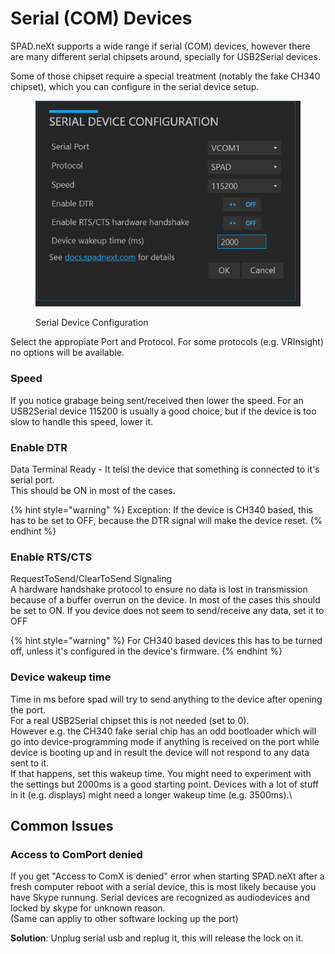 # Serial (COM) Devices

SPAD.neXt supports a wide range if serial (COM) devices, however there are many different serial chipsets around, specially for USB2Serial devices.

Some of those chipset require a special treatment (notably the fake CH340 chipset), which you can configure in the serial device setup.

<figure><img src="../.gitbook/assets/grafik (1).png" alt=""><figcaption><p>Serial Device Configuration</p></figcaption></figure>

Select the appropiate Port and Protocol. For some protocols (e.g. VRInsight) no options will be available.

### Speed

If you notice grabage being sent/received then lower the speed. For an USB2Serial device 115200 is usually a good choice, but if the device is too slow to handle this speed, lower it.

### Enable DTR

Data Terminal Ready - It telsl the device that something is connected to it's serial port.\
This should be ON in most of the cases.&#x20;

{% hint style="warning" %}
Exception: If the device is CH340 based, this has to be set to OFF, because the DTR signal will make the device reset.
{% endhint %}

### Enable RTS/CTS

RequestToSend/ClearToSend Signaling\
A hardware handshake protocol to ensure no data is lost in transmission because of a buffer overrun on the device. In most of the cases this should be set to ON. If you device does not seem to send/receive any data, set it to OFF

{% hint style="warning" %}
For CH340 based devices this has to be turned off, unless it's configured in the device's firmware.
{% endhint %}

### Device wakeup time

Time in ms before spad will try to send anything to the device after opening the port.\
For a real USB2Serial chipset this is not needed (set to 0). \
However e.g. the CH340 fake serial chip has an odd bootloader which will go into device-programming mode if anything is received on the port while device is booting up and in result the device will not respond to any data sent to it.\
If that happens, set this wakeup time. You might need to experiment with the settings but 2000ms is a good starting point. Devices with a lot of stuff in it (e.g. displays) might need a longer wakeup time (e.g. 3500ms).\


## Common Issues

### Access to ComPort denied

If you get "Access to ComX is denied" error when starting SPAD.neXt after a fresh computer reboot with a serial device, this is most likely because you have Skype runnung. Serial devices are recognized as audiodevices and locked by skype for unknown reason. \
(Same can appliy to other software locking up the port)

**Solution**: Unplug serial usb and replug it, this will release the lock on it.






